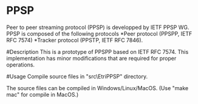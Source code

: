 # PPSP
Peer to peer streaming protocol (PPSP) is developped by IETF PPSP WG.
PPSP is composed of the following  protocols
  *Peer protocol (PPSPP, IETF RFC 7574) 
  *Tracker protocol (PPSTP, IETF RFC 7846).


#Description
This is a prototype of PPSPP based on IETF RFC 7574.
This implementation has minor modifications that are required for proper operations.

#Usage
Compile source files in "src\EtriPPSP" directory.

The source files can be compiled in Windows/Linux/MacOS.
(Use "make mac" for compile in MacOS.)




